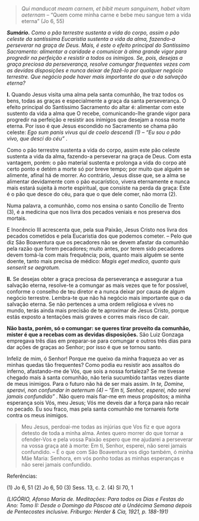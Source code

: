 > *Qui manducat meam carnem, et bibit meum sanguinem, habet vitam aeternam* – “Quem come minha carne e bebe meu sangue tem a vida eterna” (Jo 6, 55)

***Sumário.** Como o pão terrestre sustenta a vida do corpo, assim o pão celeste da santíssima Eucaristia sustenta a vida da alma, fazendo-a perseverar na graça de Deus. Mais, é este o efeito principal do Santíssimo Sacramento: alimentar a caridade e comunicar à alma grande vigor para progredir na perfeição e resistir a todos os inimigos. Se, pois, desejas a graça preciosa da perseverança, resolve comungar frequentes vezes com as devidas disposições e nunca deixar de fazê-lo por qualquer negócio terrestre. Que negócio pode haver mais importante do que o da salvação eterna?*

**I.** Quando Jesus visita uma alma pela santa comunhão, lhe traz todos os bens, todas as graças e especialmente a graça da santa perseverança. O efeito principal do Santíssimo Sacramento do altar é: alimentar com este sustento da vida a alma que O recebe, comunicando-lhe grande vigor para progredir na perfeição e resistir aos inimigos que desejam a nossa morte eterna. Por isso é que Jesus escondido no Sacramento se chama pão celeste: *Ego sum panis vivus qui de coelo descendi (1) – “Eu sou o pão vivo, que desci do céu”* .

Como o pão terrestre sustenta a vida do corpo, assim este pão celeste sustenta a vida da alma, fazendo-a perseverar na graça de Deus. Com esta vantagem, porém: o pão material sustenta e prolonga a vida do corpo até certo ponto e detém a morte só por breve tempo; por muito que alguém se alimente, afinal há de morrer. Ao contrário, Jesus disse que, se a alma se alimentar devidamente com o pão eucarístico, vivera eternamente e nunca mais estará sujeita à morte espiritual, que consiste na perda da graça: Este é o pão que desce do céu, para que o que dele comer, não morra (2).

Numa palavra, a comunhão, como nos ensina o santo Concílio de Trento (3), é a medicina que nos livra dos pecados veniais e nos preserva dos mortais.

E Inocêncio III acrescenta que, pela sua Paixão, Jesus Cristo nos livra dos pecados cometidos e pela Eucaristia dos que podemos cometer. – Pelo que diz São Boaventura que os pecadores não se devem afastar da comunhão pela razão que forem pecadores; muito antes, por terem sido pecadores devem tomá-la com mais frequência; pois, quanto mais alguém se sente doente, tanto mais precisa de médico: *Magis eget medico, quanto quis senserit se aegrotum.*

**II.** Se desejas obter a graça preciosa da perseverança e assegurar a tua salvação eterna, resolve-te a comungar as mais vezes que te for possível, conforme o conselho de teu diretor e a nunca deixar por causa de algum negócio terrestre. Lembra-te que não há negócio mais importante que o da salvação eterna. Se não pertences a uma ordem religiosa e vives no mundo, terás ainda mais precisão de te aproximar de Jesus Cristo, porque estás exposto a tentações mais graves e corres mais risco de cair.

**Não basta, porém, só o comungar: se queres tirar proveito da comunhão, mister é que a recebas com as devidas disposições.** São Luiz Gonzaga empregava três dias em preparar-se para comungar e outros três dias para dar ações de graças ao Senhor; por isso é que se tornou santo.

Infeliz de mim, ó Senhor! Porque me queixo da minha fraqueza ao ver as minhas quedas tão frequentes? Como podia eu resistir aos assaltos do inferno, afastando-me de Vós, que sois a nossa fortaleza? Se me tivesse chegado mais à santa comunhão, não teria sucumbido tantas vezes diante de meus inimigos. Para o futuro não há de ser mais assim. *In te, Domine, speravi, non confundar in aeternum (4) – “Em ti, Senhor, esperei, não serei jamais confundido”* . Não quero mais fiar-me em meus propósitos; a minha esperança sois Vós, meu Jesus; Vós me deveis dar a força para não recair no pecado. Eu sou fraco, mas pela santa comunhão me tornareis forte contra os meus inimigos.

> Meu Jesus, perdoai-me todas as injúrias que Vos fiz e que agora detesto de toda a minha alma. Antes quero morrer do que tornar a ofender-Vos e pela vossa Paixão espero que me ajudarei a perseverar na vossa graça até à morte: Em ti, Senhor, esperei, não serei jamais confundido. – É o que com São Boaventura vos digo também, ó minha Mãe Maria: Senhora, em vós ponho todas as minhas esperanças e não serei jamais confundido.

Referências:

\(1\) Jo 6, 51 (2) Jo 6, 50 (3) Sess. 13, c. 2. (4) Sl 70, 1

*(LIGÓRIO, Afonso Maria de. Meditações: Para todos os Dias e Festas do Ano: Tomo II: Desde o Domingo da Páscoa até a Undécima Semana depois de Pentecostes inclusive. Friburgo: Herder & Cia, 1921, p. 188-191)*
